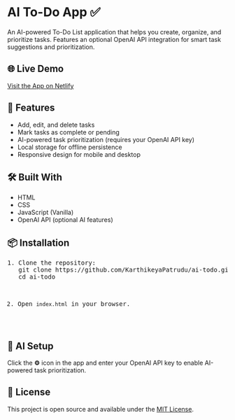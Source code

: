 <h1>AI To-Do App ✅</h1>

<p>An AI-powered To-Do List application that helps you create, organize, and prioritize tasks. 
Features an optional OpenAI API integration for smart task suggestions and prioritization.</p>

<h2>🌐 Live Demo</h2>
<p><a href="https://aitodo-app.netlify.app/" target="_blank">Visit the App on Netlify</a></p>

<h2>🚀 Features</h2>
<ul>
  <li>Add, edit, and delete tasks</li>
  <li>Mark tasks as complete or pending</li>
  <li>AI-powered task prioritization (requires your OpenAI API key)</li>
  <li>Local storage for offline persistence</li>
  <li>Responsive design for mobile and desktop</li>
</ul>

<h2>🛠️ Built With</h2>
<ul>
  <li>HTML</li>
  <li>CSS</li>
  <li>JavaScript (Vanilla)</li>
  <li>OpenAI API (optional AI features)</li>
</ul>

<h2>📦 Installation</h2>
<pre>
1. Clone the repository:
   git clone https://github.com/KarthikeyaPatrudu/ai-todo.git
   cd ai-todo

2. Open <code>index.html</code> in your browser.
</pre>

<h2>🔑 AI Setup</h2>
<p>Click the <strong>⚙️</strong> icon in the app and enter your OpenAI API key to enable AI-powered task prioritization.</p>

<h2>📜 License</h2>
<p>This project is open source and available under the <a href="LICENSE">MIT License</a>.</p>
